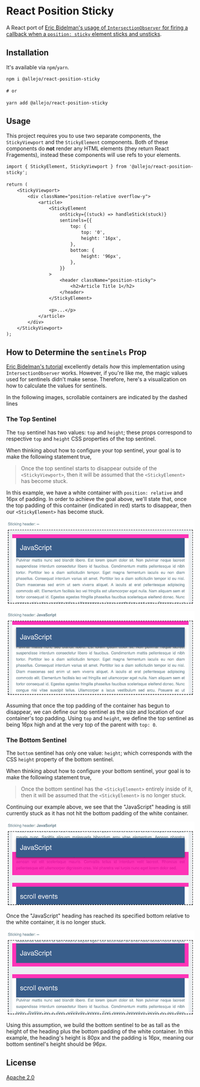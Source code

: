 # React Position Sticky

A React port of [Eric Bidelman's usage of `IntersectionObserver` for firing a callback when a `position: sticky` element sticks and unsticks](https://developers.google.com/web/updates/2017/09/sticky-headers).

## Installation

It's available via `npm`/`yarn`.

```
npm i @allejo/react-position-sticky

# or

yarn add @allejo/react-position-sticky
```

## Usage

This project requires you to use two separate components, the `StickyViewport` and the `StickyElement` components. Both of these components do **not** render any HTML elements (they return React Fragements), instead these components will use refs to your elements.

```tsx
import { StickyElement, StickyViewport } from '@allejo/react-position-sticky';

return (
	<StickyViewport>
		<div className="position-relative overflow-y">
			<article>
				<StickyElement
					onSticky={(stuck) => handleStick(stuck)}
					sentinels={{
						top: {
							top: '0',
							height: '16px',
						},
						bottom: {
							height: '96px',
						},
					}}
				>
					<header className="position-sticky">
						<h2>Article Title 1</h2>
					</header>
				</StickyElement>

				<p>...</p>
			</article>
		</div>
	</StickyViewport>
);
```

## How to Determine the `sentinels` Prop

[Eric Bidelman's tutorial](https://developers.google.com/web/updates/2017/09/sticky-headers) excellently details _how_ this implementation using `IntersectionObserver` works. However, if you're like me, the magic values used for sentinels didn't make sense. Therefore, here's a visualization on how to calculate the values for sentinels.

In the following images, scrollable containers are indicated by the dashed lines

### The Top Sentinel

The `top` sentinel has two values: `top` and `height`; these props correspond to respective `top` and `height` CSS properties of the top sentinel.

When thinking about how to configure your top sentinel, your goal is to make the following statement true,

> Once the top sentinel starts to disappear outside of the `<StickyViewport>`, then it will be assumed that the `<StickyElement>` has become stuck.

In this example, we have a white container with `position: relative` and 16px of padding. In order to achieve the goal above, we'll state that, once the top padding of this container (indicated in red) starts to disappear, then our `<StickyElement>` has become stuck.

![](.github/assets/top-sentinel-not-stuck.jpg)

![](.github/assets/top-sentinel-stuck.jpg)

Assuming that once the top padding of the container has begun to disappear, we can define our top sentinel as the size and location of our container's top padding. Using `top` and `height`, we define the top sentinel as being 16px high and at the very top of the parent with `top: 0`.

### The Bottom Sentinel

The `bottom` sentinel has only one value: `height`; which corresponds with the CSS `height` property of the bottom sentinel.

When thinking about how to configure your bottom sentinel, your goal is to make the following statement true,

> Once the bottom sentinel has the `<StickyElement>` entirely inside of it, then it will be assumed that the `<StickyElement>` is no longer stuck.

Continuing our example above, we see that the "JavaScript" heading is still currently stuck as it has not hit the bottom padding of the white container.

![](.github/assets/bottom-sentinel-stuck.jpg)

Once the "JavaScript" heading has reached its specified bottom relative to the white container, it is no longer stuck.

![](.github/assets/bottom-sentinel-not-stuck.jpg)

Using this assumption, we build the bottom sentinel to be as tall as the height of the heading plus the bottom padding of the white container. In this example, the heading's height is 80px and the padding is 16px, meaning our bottom sentinel's height should be 96px.

## License

[Apache 2.0](./LICENSE)
